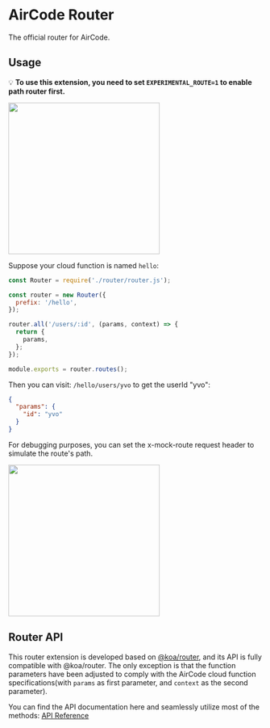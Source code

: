 # AirCode Router

The official router for AirCode.

## Usage

💡 **To use this extension, you need to set `EXPERIMENTAL_ROUTE=1` to enable path router first.**

<img src="https://aircode-yvo.b-cdn.net/resource/1691463357073-e8ok33dldel.jpg" width="300">

Suppose your cloud function is named `hello`:

```js
const Router = require('./router/router.js');

const router = new Router({
  prefix: '/hello',
});

router.all('/users/:id', (params, context) => {
  return {
    params,
  };
});

module.exports = router.routes();
```

Then you can visit: `/hello/users/yvo` to get the userId "yvo":

```json
{
  "params": {
    "id": "yvo"
  }
}
```

For debugging purposes, you can set the x-mock-route request header to simulate the route's path.

<img src="https://aircode-yvo.b-cdn.net/resource/1691463809925-bmopot00m3d.jpg" width="300">

## Router API

This router extension is developed based on [@koa/router](https://github.com/koajs/router), and its API is fully compatible with @koa/router. The only exception is that the function parameters have been adjusted to comply with the AirCode cloud function specifications(with `params` as first parameter, and `context` as the second parameter).

You can find the API documentation here and seamlessly utilize most of the methods: [API Reference](https://github.com/koajs/router/blob/master/API.md)
